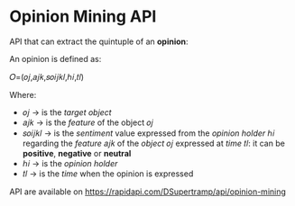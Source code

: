 # Opinion Mining API

API that can extract the quintuple of an **opinion**:

An opinion is defined as:

𝑂=(𝑜𝑗,𝑎𝑗𝑘,𝑠𝑜𝑖𝑗𝑘𝑙,ℎ𝑖,𝑡𝑙)

Where:
- 𝑜𝑗 → is the *target object*
- 𝑎𝑗𝑘 → is the *feature* of the object 𝑜𝑗
- 𝑠𝑜𝑖𝑗𝑘𝑙 → is the *sentiment* value expressed from the *opinion holder* ℎ𝑖 regarding the *feature* 𝑎𝑗𝑘 of the *object* 𝑜𝑗 expressed at *time* 𝑡𝑙: it can be **positive**, **negative** or **neutral**
- ℎ𝑖 → is the *opinion holder*
- 𝑡𝑙 → is the *time* when the opinion is expressed

API are available on https://rapidapi.com/DSupertramp/api/opinion-mining

